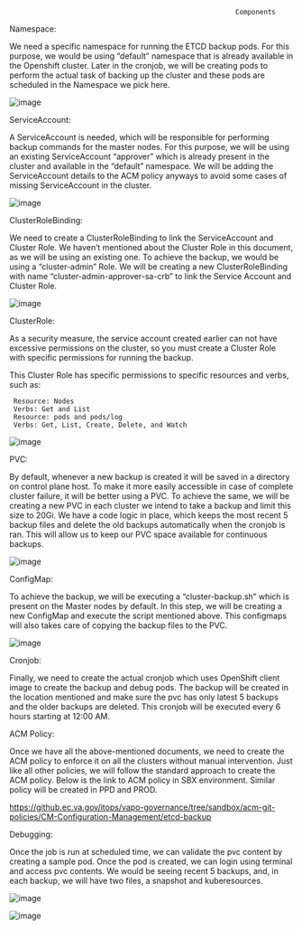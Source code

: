                                                             Components
       
Namespace:

We need a specific namespace for running the ETCD backup pods. For this purpose, we would be using “default” namespace that is already available in the Openshift cluster. Later in the cronjob, we will be creating pods to perform the actual task of backing up the cluster and these pods are scheduled in the Namespace we pick here.

![image](https://github.ec.va.gov/itops/vapo-governance/assets/15054/475f50dc-02ce-46e8-b244-f65311bf3fd1)

ServiceAccount:

A ServiceAccount is needed, which will be responsible for performing backup commands for the master nodes. For this purpose, we will be using an existing ServiceAccount “approver” which is already present in the cluster and available in the “default” namespace. We will be adding the ServiceAccount details to the ACM policy anyways to avoid some cases of missing ServiceAccount in the cluster.

![image](https://github.ec.va.gov/itops/vapo-governance/assets/15054/2be7be29-2ef3-4147-81b8-d964a6021e25)

ClusterRoleBinding:

We need to create a ClusterRoleBinding to link the ServiceAccount and Cluster Role. We haven’t mentioned about the Cluster Role in this document, as we will be using an existing one. To achieve the backup, we would be using a “cluster-admin” Role.
We will be creating a new ClusterRoleBinding with name “cluster-admin-approver-sa-crb” to link the Service Account and Cluster Role.

![image](https://github.ec.va.gov/itops/vapo-governance/assets/15054/373f49e3-a090-4250-a52a-cc4a477643ad)

ClusterRole:

As a security measure, the service account created earlier can not have excessive permissions on the cluster, so you must create a Cluster Role with specific permissions for running the backup.

This Cluster Role has specific permissions to specific resources and verbs, such as:

     Resource: Nodes
     Verbs: Get and List
     Resource: pods and pods/log
     Verbs: Get, List, Create, Delete, and Watch

![image](https://github.ec.va.gov/itops/vapo-governance/assets/15054/de13ff5f-e82a-49a8-b04d-e11b666d2547)


PVC:

By default, whenever a new backup is created it will be saved in a directory on control plane host. To make it more easily accessible in case of complete cluster failure, it will be better using a PVC. To achieve the same, we will be creating a new PVC in each cluster we intend to take a backup and limit this size to 20Gi.
We have a code logic in place, which keeps the most recent 5 backup files and delete the old backups automatically when the cronjob is ran. This will allow us to keep our PVC space available for continuous backups.

![image](https://github.ec.va.gov/itops/vapo-governance/assets/15054/30a9d4d7-8bb5-4f23-b2a4-89a0e8393238)

ConfigMap:

To achieve the backup, we will be executing a “cluster-backup.sh” which is present on the Master nodes by default.
In this step, we will be creating a new ConfigMap and execute the script mentioned above. This configmaps will also takes care of copying the backup files to the PVC.

![image](https://github.ec.va.gov/itops/vapo-governance/assets/15054/a38c8b48-3cda-417c-bf38-850b39770b15)

Cronjob:

Finally, we need to create the actual cronjob which uses OpenShift client image to create the backup and debug pods.
The backup will be created in the location mentioned and make sure the pvc has only latest 5 backups and the older backups are deleted.
This cronjob will be executed every 6 hours starting at 12:00 AM.

ACM Policy:

Once we have all the above-mentioned documents, we need to create the ACM policy to enforce it on all the clusters without manual intervention.
Just like all other policies, we will follow the standard approach to create the ACM policy. Below is the link to ACM policy in SBX environment. Similar policy will be created in PPD and PROD.

https://github.ec.va.gov/itops/vapo-governance/tree/sandbox/acm-git-policies/CM-Configuration-Management/etcd-backup

Debugging:

Once the job is run at scheduled time, we can validate the pvc content by creating a sample pod.
Once the pod is created, we can login using terminal and access pvc contents. We would be seeing recent 5 backups, and, in each backup, we will have two files, a snapshot and kuberesources.

![image](https://github.ec.va.gov/itops/vapo-governance/assets/15054/1d8012ce-eb54-4795-9248-430458109726)

![image](https://github.ec.va.gov/itops/vapo-governance/assets/15054/21056942-7a4e-4924-9cca-beb897291bc0)
